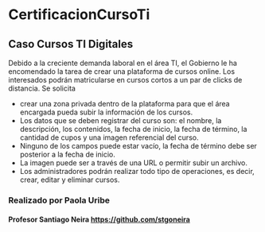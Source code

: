 # CertificacionCursoTi
## Caso Cursos TI Digitales
Debido a la creciente demanda laboral en el área TI, el Gobierno le ha encomendado la tarea de crear una plataforma de cursos online. Los interesados podrán matricularse en cursos cortos a un par de clicks de distancia.
Se solicita
- crear una zona privada dentro de la plataforma para que el área encargada pueda subir la información de los cursos. 
- Los datos que se deben registrar del curso son: el nombre, la descripción, los contenidos, la fecha de inicio, la fecha de término, la cantidad de cupos y una imagen referencial del curso. 
- Ninguno de los campos puede estar vacío, la fecha de término debe ser posterior a la fecha de inicio. 
- La imagen puede ser a través de una URL o permitir subir un archivo. 
- Los administradores podrán realizar todo tipo de operaciones, es decir, crear, editar y eliminar cursos.



### Realizado por Paola Uribe
#### Profesor Santiago Neira https://github.com/stgoneira
